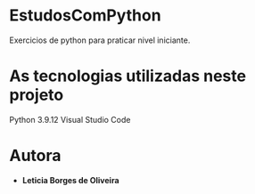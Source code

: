 # EstudosComPython
Exercicios de python para praticar nivel iniciante.


# As tecnologias utilizadas neste projeto
Python 3.9.12
Visual Studio Code

# Autora
* **Leticia Borges de Oliveira**

